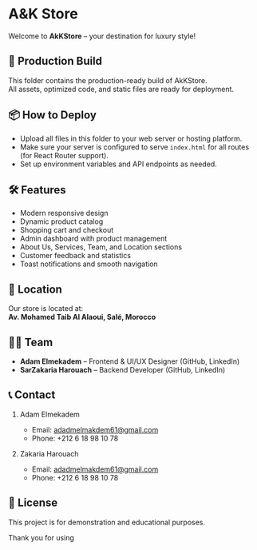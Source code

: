 # A&K Store

Welcome to **AkKStore** – your destination for luxury style!

## 🚀 Production Build
This folder contains the production-ready build of AkKStore.  
All assets, optimized code, and static files are ready for deployment.

## 📦 How to Deploy
- Upload all files in this folder to your web server or hosting platform.  
- Make sure your server is configured to serve `index.html` for all routes (for React Router support).  
- Set up environment variables and API endpoints as needed.

## 🛠 Features
- Modern responsive design  
- Dynamic product catalog  
- Shopping cart and checkout  
- Admin dashboard with product management  
- About Us, Services, Team, and Location sections  
- Customer feedback and statistics  
- Toast notifications and smooth navigation

## 📍 Location
Our store is located at:  
**Av. Mohamed Taib Al Alaoui, Salé, Morocco**

## 👨‍💻 Team
- **Adam Elmekadem** – Frontend & UI/UX Designer (GitHub, LinkedIn)  
- **SarZakaria Harouach** – Backend Developer (GitHub, LinkedIn)

## 📞 Contact

1. Adam Elmekadem  
   - Email: adadmelmakdem61@gmail.com  
   - Phone: +212 6 18 98 10 78

2. Zakaria Harouach  
   - Email: adadmelmakdem61@gmail.com  
   - Phone: +212 6 18 98 10 78

## 📝 License
This project is for demonstration and educational purposes.

Thank you for using